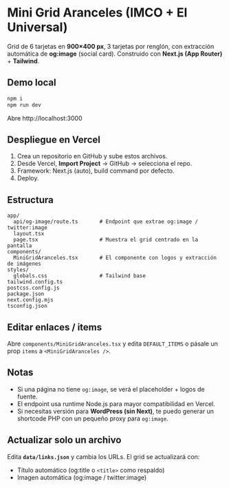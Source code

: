 # Mini Grid Aranceles (IMCO + El Universal)

Grid de 6 tarjetas en **900×400 px**, 3 tarjetas por renglón, con extracción automática de **og:image** (social card). Construido con **Next.js (App Router)** + **Tailwind**.

## Demo local
```bash
npm i
npm run dev
```

Abre http://localhost:3000

## Despliegue en Vercel
1. Crea un repositorio en GitHub y sube estos archivos.
2. Desde Vercel, **Import Project** → GitHub → selecciona el repo.
3. Framework: Next.js (auto), build command por defecto.
4. Deploy.

## Estructura
```
app/
  api/og-image/route.ts       # Endpoint que extrae og:image / twitter:image
  layout.tsx
  page.tsx                    # Muestra el grid centrado en la pantalla
components/
  MiniGridAranceles.tsx       # El componente con logos y extracción de imágenes
styles/
  globals.css                 # Tailwind base
tailwind.config.ts
postcss.config.js
package.json
next.config.mjs
tsconfig.json
```

## Editar enlaces / items
Abre `components/MiniGridAranceles.tsx` y edita `DEFAULT_ITEMS` o pásale un prop `items` a `<MiniGridAranceles />`.

## Notas
- Si una página no tiene `og:image`, se verá el placeholder + logos de fuente.
- El endpoint usa runtime Node.js para mayor compatibilidad en Vercel.
- Si necesitas versión para **WordPress (sin Next)**, te puedo generar un shortcode PHP con un pequeño proxy para `og:image`.


## Actualizar solo un archivo
Edita **`data/links.json`** y cambia los URLs. El grid se actualizará con:
- Título automático (og:title o `<title>` como respaldo)
- Imagen automática (og:image / twitter:image)
